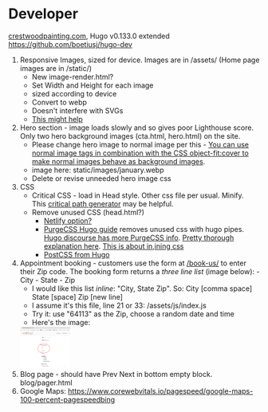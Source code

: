 # Developer

[crestwoodpainting.com](https://crestwoodpainting.com),
Hugo v0.133.0 extended
<https://github.com/boetiusj/hugo-dev>

1.  Responsive Images, sized for device. Images are in /assets/ (Home page images are in /static/)
    - New image-render.html?
    - Set Width and Height for each image
    - sized according to device
    - Convert to webp
    - Doesn't interfere with SVGs
    - [This might help](https://www.brycewray.com/posts/2022/06/responsive-optimized-images-hugo/)    
2.  Hero section - image loads slowly and so gives poor Lighthouse score. Only two hero background images (cta.html, hero.html) on the site.
    - Please change hero image to normal image per this - [You can use normal image tags in combination with the CSS object-fit:cover to make normal images behave as background images](https://www.corewebvitals.io/pagespeed/optimize-images-for-core-web-vitals).
    - image here: static/images/january.webp
    - Delete or revise unneeded hero image css
3.  CSS
    - Critical CSS - load in Head style. Other css file per usual. Minify. This [critical path generator](https://jonassebastianohlsson.com/criticalpathcssgenerator/) may be helpful.
    - Remove unused CSS (head.html?)
        - [Netlify option?](https://www.netlify.com/integrations/community-built/inline-critical-css-build-plugin/)
        - [PurgeCSS Hugo guide](https://purgecss.com/guides/hugo.html) removes unused css with hugo pipes. [Hugo discourse has more PurgeCSS info](https://discourse.gohugo.io/t/hugo-guide-added-to-the-purgecss-docs/39422/6). [Pretty thorough explanation here](https://www.rockyourcode.com/create-a-postcss-pipe-with-hugo/). [This is about in,ining css](https://www.rockyourcode.com/inline-critical-css-with-hugo-pipes/)
        - [PostCSS from Hugo](https://gohugo.io/hugo-pipes/postprocess/#css-purging-with-postcss)
4.  Appointment booking - customers use the form at [/book-us/](https://crestwoodpainting.com/book-us/) to enter their Zip code. The booking form returns a _three line list_ (image below):
        - City
        - State
        - Zip
    - I would like this list _inline_: "City, State Zip". So: City [comma space] State [space] Zip [new line]
    - I assume it's this file, line 21 or 33: /assets/js/index.js
    - Try it: use "64113" as the Zip, choose a random date and time
    - Here's the image:
    <img src="https://github.com/boetiusj/hugo/blob/mk/assets/images/other/City_State_Zip.png" width="100">
5.  Blog page - should have Prev Next in bottom empty block. blog/pager.html
6.  Google Maps: https://www.corewebvitals.io/pagespeed/google-maps-100-percent-pagespeedbing